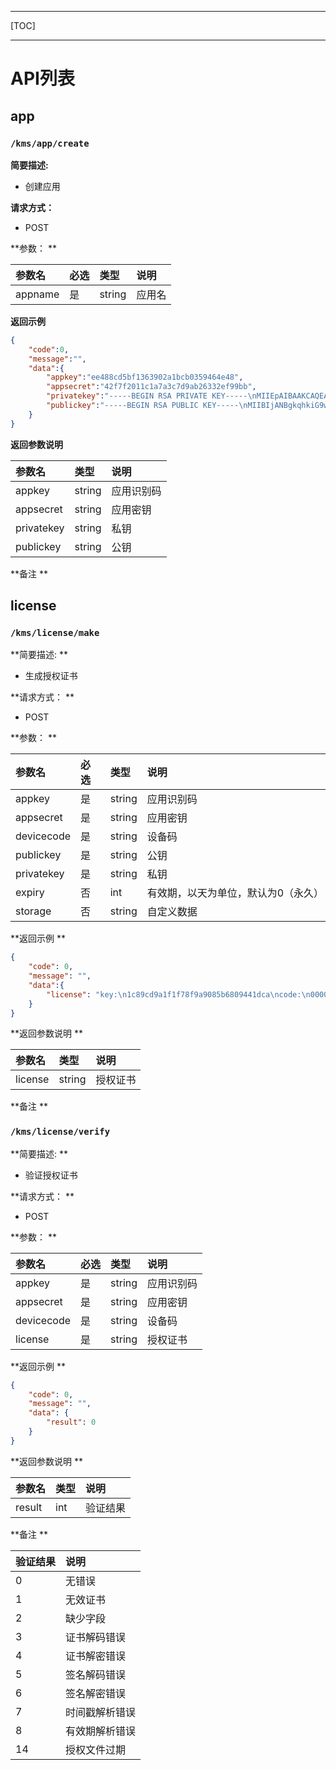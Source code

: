 
---

[TOC]

---

# API列表

## app

### `/kms/app/create`

**简要描述:**

- 创建应用
  
**请求方式：**

- POST 

**参数： ** 

|参数名|必选|类型|说明|
|:----    |:---|:--- |:---   |
|appname|是  |string |应用名|


**返回示例**

```json
{
    "code":0, 
    "message":"",
    "data":{
        "appkey":"ee488cd5bf1363902a1bcb0359464e48",
        "appsecret":"42f7f2011c1a7a3c7d9ab26332ef99bb",
        "privatekey":"-----BEGIN RSA PRIVATE KEY-----\nMIIEpAIBAAKCAQEAuUuenUO6C+qto/EIEIsriyu5WZh02+cd8blHlx3hPbBH2bq1\nf9yarm94mjGXBpoMDHyPqyGhxW8iGQhadQg2pUE0EX8GASRYKV529sJPT/GxFZF+\nqvJ3Cx9/PYPq25yOMLGdjldJCzHPDXL9NL+NQTAQJyl96siafQrh5MGY6FZsYQ4U\nY254NmNvQBIcHsJzMgUQRgHiD8P7zMoiUwNs/nUKXsPcL/Gp1hSQNCS3xkFdHW1Y\nxPAuXHca4aLtAgSgHXbCNV7d9WVD+Bxa4HCoj4kBgyvSGxm3UuaSuG1U4HL0JA7o\nvOo5WxQtk+Yh0RZMpGEMnZ72JfuzufjJWIAylQIDAQABAoIBAQCpdOWvD0QzJ8D7\nIDBu6Me+tBMDRDEC9t9ktDwrkHDwOKnNDjp0n6x6gIk8AsQKjpEcTkIZkF1gsRzu\n5bvMMeG/ydyzb4ZvPuy9kJ2dV+CuzOtVPUUpUyrZakm0WVNM2mUTVSwxA9RSP5AK\nzbGRLukgx7LODd0Q/bqDRpOF4CNVvjpRWMGxSE8TR84ll0mtMM16jEDatoXZ+ru7\n1b364W+7nqBHc+iFAS75dTPi/Aq8berS8ejcWSY1sLwclBwNgKnrPeMtwRTLeAQb\nLOLKAWLmL7jDE+N9M3QllqD2V/162qFtN4e/iV6QXRMzFtZcYAGaxBXo+mU97a9t\n43QCY6mBAoGBAPa7X+GGb8DDA7i8bZaJgk1aF2zT3a3sSu+z0vHP/NkC/yf66Vm6\nDY3xCZ28Hh0Y7x3b3oqThM/kfIAg5UcCoxZXqug9z3xnLnT6sl1r9bo22k/BScKN\nN0Fc9pyLxsfsF/o10DStfLOoRmpRn7CTST0T+oTACS/TgY5UdZf+AwIhAoGBAMBB\ndWCjeB0hbftEfnaj1cKFhfoJtxhnJQyZXxgCTvg3a1w8ppv2+896f7Ss3KySXdr6\nwPSd0yaJaQomsy5aDImh0NR4riC17ezNfpG98hm9hU5Fb6W/5+5KmYEGl/O7JkNX\njuJddaeFCuvFewmCAxNe6iS7mwk2qavWWzWrDAn1AoGBAIfYJHM0JIVaGct1m1S9\nwws5phoaEDx5E80kEelnXUxSVQ+7Gw123Y2f/25kK6RTnRuwebeMfxxDLbUR54qQ\nTiC4BfY2Se2xlad8fAXpsfJjzxEIV8cRHzISsAkDAGAEgjMVu9u1BSqZZKOW6zg5\n76H8RPsgDC7T4cnugIw9o4RhAoGACV9nlIWDpo/pp7VIIQqNskUGKhFtLrBgmwOj\nIi2CohE5l66RRMs+rXfAYBOJUpR0JOfSnlpPX/KU/1yxoZHcSJ1t693SR1/3MHM4\nN2y2L9EQfade8QqxCOn0H9ktcUFvdRsAqUJ7KOaQiLwA6o6/DaOz8ISA42sZzHnP\nyocDOD0CgYBuMJ8+GSq5GFFbSEmbhJgpCoXamGtXGR43EneqphfewcCvstueFYQ4\n9ojC4/Qd4x+q40PoZNQ6AheFfkqfknChVoEAwSxAQOmz1RJe/IVruKygxahUmI6h\n870wGuWFeDyNqeL6nbACpXWkYA2JJ/CId7Tmf3HN5nVT+sjKwqCRrQ==\n-----END RSA PRIVATE KEY-----\n",
        "publickey":"-----BEGIN RSA PUBLIC KEY-----\nMIIBIjANBgkqhkiG9w0BAQEFAAOCAQ8AMIIBCgKCAQEAuUuenUO6C+qto/EIEIsr\niyu5WZh02+cd8blHlx3hPbBH2bq1f9yarm94mjGXBpoMDHyPqyGhxW8iGQhadQg2\npUE0EX8GASRYKV529sJPT/GxFZF+qvJ3Cx9/PYPq25yOMLGdjldJCzHPDXL9NL+N\nQTAQJyl96siafQrh5MGY6FZsYQ4UY254NmNvQBIcHsJzMgUQRgHiD8P7zMoiUwNs\n/nUKXsPcL/Gp1hSQNCS3xkFdHW1YxPAuXHca4aLtAgSgHXbCNV7d9WVD+Bxa4HCo\nj4kBgyvSGxm3UuaSuG1U4HL0JA7ovOo5WxQtk+Yh0RZMpGEMnZ72JfuzufjJWIAy\nlQIDAQAB\n-----END RSA PUBLIC KEY-----\n"
    }
}
```

**返回参数说明**

|参数名|类型|说明|
|:-----  |:-----|:-----|
| appkey | string | 应用识别码|
| appsecret | string | 应用密钥 |
| privatekey | string | 私钥 |
| publickey | string | 公钥 |

**备注 ** 

## license

### `/kms/license/make`

**简要描述: **

- 生成授权证书
  
**请求方式： **

- POST 

**参数： ** 

|参数名|必选|类型|说明|
|:----    |:---|:--- |:---   |
|appkey|是  |string |应用识别码|
|appsecret|是  |string |应用密钥|
|devicecode|是  |string |设备码|
|publickey|是  |string |公钥|
|privatekey|是  |string |私钥|
|expiry|否|int|有效期，以天为单位，默认为0（永久）|
|storage|否  |string |自定义数据|

**返回示例 **

```json
{
    "code": 0,
    "message": "",
    "data":{
        "license": "key:\n1c89cd9a1f1f78f9a9085b6809441dca\ncode:\n00000000\ntimestamp:\n1550909349\nexpiry:\n0\nstorage:\n{}\ncer:\nQT5gCZAZPMWgk9Gati6azD-DqbI9OAp7kQNj0hYL0TI3DanDnSf0tXjcXxRJARgDUH8D5HlFM2VleTbGCioegWUiLqp7pBzawX3qzrU8uP5ci_Vn6wG_CXvApY5HoIT2AjvLGxMeQra-uxIZz1zQsOK1xOUJzbIJsKVWnlGX_yDKte3-YtYPfYBKVyp3JlPwUYLk0t4Rzb9fztcKZKJEGcNAqusLFYDOWad8czSjuZ9s6kvyFWzgajY5gB_QoOKPx64-B1RfG5JwPzO1xyBLu0KC1lzULjWQRdngGd4unwWP-auDDt2uPuvMjCnPnl4cHD_cQa6PQMaXnNCKaAEdf7P1wM0EDXOWvq3pPDKwREgyzDGuk1DcxGH58Vq4PzaXmnLeyXqqcMk7aXnmM8hi-SOOwKYNWSa6lH19DzQfKa-kg8MtGYimlp76sEXW-AsAOtfM72Tr0ll2xWnLE13oe10bqdlcOrYEb0SZgANwqv01KEgc3S6AnUglR5_E5KY0GcyGLcDNGQy5LMvu_eYT9JAw1a8vvJTNoLQFXDCza7_zvQIsXa8MZJESV7oouIikPCMDLDi7IoEpj_lxcNTJclPMjLynh5uFkTju4KnlNJA=\nsig:\neU8kwP6QOCsWfhSPP9NrNp5f8V8ZQQD78gLkUwZpycRJXUGpt_DbpRxNHwiKSQVcdIdOah9Exf-sXAP_z2WZA176JzNsQ3JP7oCLUZ-NN7M5b1eeuRYNSjGk_SIz_g0hrqlROjdfHoyEusbCnsE6hNPJ0WX6DzBn4mDbIStQ_nLTMTd8REFW6lWBQt-o4gkitcL5dmdPT2oMcQiBKMd8g8Unyyc4142UlO-_XufJxGmkU5ssf6Jh4dtR2q64mgQSmD_qYuT9Yu7qrVzbeUZOlhFjKjAdr6_r0meYVF4jj_bgA7bk7BZqyZZuM_6IE4ZjCcQaje4EH8sX-Vlwqpmskw=="
    }
} 
```

**返回参数说明 ** 

|参数名|类型|说明|
|:-----  |:-----|:-----|
| license | string | 授权证书 |

**备注 ** 


### `/kms/license/verify`

**简要描述: **

- 验证授权证书
  
**请求方式： **

- POST 

**参数： ** 

|参数名|必选|类型|说明|
|:----    |:---|:--- |:---   |
|appkey|是  |string |应用识别码|
|appsecret|是  |string |应用密钥|
|devicecode|是  |string |设备码|
|license|是  |string |授权证书|

**返回示例 **

```json
{
    "code": 0,
    "message": "",
    "data": {
        "result": 0
    }
} 
```

**返回参数说明 ** 

|参数名|类型|说明|
|:-----  |:-----|:-----|
| result | int | 验证结果|

**备注 ** 

| 验证结果 | 说明 |
| :--- | :--- |
| 0 | 无错误 |
| 1 | 无效证书 |
| 2 | 缺少字段 |
| 3 | 证书解码错误 |
| 4 | 证书解密错误 |
| 5 | 签名解码错误 |
| 6 | 签名解密错误 |
| 7 | 时间戳解析错误 |
| 8 | 有效期解析错误 |
| 14 | 授权文件过期 |
